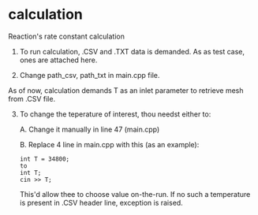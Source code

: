 # calculation
 Reaction's rate constant calculation
 
 1. To run calculation, .CSV and .TXT data is demanded. As as test case, ones are attached here.
 
 2. Change path_csv, path_txt in main.cpp file.
 
 As of now, calculation demands T as an inlet parameter to retrieve mesh from .CSV file.

3. To change the teperature of interest, thou needst either to:

   A. Change it manually in line 47 (main.cpp)
   
   B. Replace 4 line in main.cpp with this (as an example):
			
       int T = 34800;		
       to							
       int T;
       cin >> T;
							
      This'd allow thee to choose value on-the-run.
   If no such a temperature is present in .CSV header line, exception is raised.
